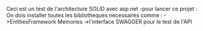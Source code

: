 Ceci est un test de l'architecture SOLID avec asp.net
-pour lancer ce projet : 
On dois installer toutes les bibliotheques necessaires comme : 
->EntitiesFramework Memories
->l'interface SWAGGER pour le test de l'API

